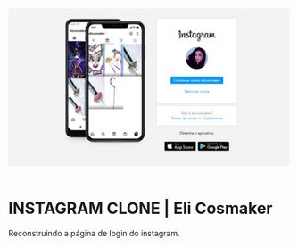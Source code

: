 <div align="center">
  <a href="https://elidianaandrade.github.io/archstil/">
    <img alt="Instagran Eli Cosmaker" src="https://github.com/elidianaandrade/dio-desafio-instagram/blob/main/assets/img/instagram-elicosmaker-screen.png?raw=true">
  </a>
</div>
<br>

# INSTAGRAM CLONE | Eli Cosmaker
Reconstruindo a página de login do instagram.